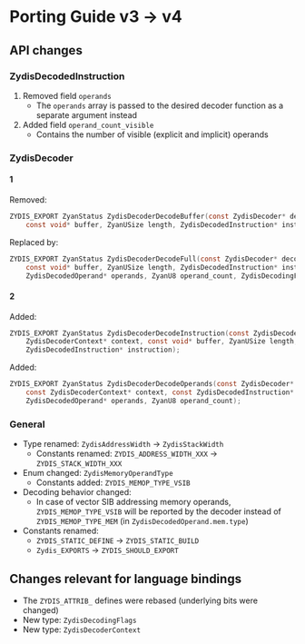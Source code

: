 # Porting Guide v3 -> v4

## API changes

### ZydisDecodedInstruction

1. Removed field `operands`
   - The `operands` array is passed to the desired decoder function as a separate argument instead
2. Added field `operand_count_visible`
   - Contains the number of visible (explicit and implicit) operands

### ZydisDecoder

#### 1

Removed:

```c
ZYDIS_EXPORT ZyanStatus ZydisDecoderDecodeBuffer(const ZydisDecoder* decoder,
    const void* buffer, ZyanUSize length, ZydisDecodedInstruction* instruction);
```

Replaced by:

```c
ZYDIS_EXPORT ZyanStatus ZydisDecoderDecodeFull(const ZydisDecoder* decoder,
    const void* buffer, ZyanUSize length, ZydisDecodedInstruction* instruction,
    ZydisDecodedOperand* operands, ZyanU8 operand_count, ZydisDecodingFlags flags);
```

#### 2

Added:

```c
ZYDIS_EXPORT ZyanStatus ZydisDecoderDecodeInstruction(const ZydisDecoder* decoder,
    ZydisDecoderContext* context, const void* buffer, ZyanUSize length,
    ZydisDecodedInstruction* instruction);
```

Added:

```c
ZYDIS_EXPORT ZyanStatus ZydisDecoderDecodeOperands(const ZydisDecoder* decoder,
    const ZydisDecoderContext* context, const ZydisDecodedInstruction* instruction,
    ZydisDecodedOperand* operands, ZyanU8 operand_count);
```

### General

- Type renamed: `ZydisAddressWidth` -> `ZydisStackWidth`
  - Constants renamed: `ZYDIS_ADDRESS_WIDTH_XXX` -> `ZYDIS_STACK_WIDTH_XXX`
- Enum changed: `ZydisMemoryOperandType`
  - Constants added: `ZYDIS_MEMOP_TYPE_VSIB`
- Decoding behavior changed:
  - In case of vector SIB addressing memory operands, `ZYDIS_MEMOP_TYPE_VSIB` will be reported by the decoder instead of `ZYDIS_MEMOP_TYPE_MEM` (in `ZydisDecodedOperand.mem.type`)
- Constants renamed:
  - `ZYDIS_STATIC_DEFINE` -> `ZYDIS_STATIC_BUILD`
  - `Zydis_EXPORTS` -> `ZYDIS_SHOULD_EXPORT`

## Changes relevant for language bindings

- The `ZYDIS_ATTRIB_` defines were rebased (underlying bits were changed)
- New type: `ZydisDecodingFlags`
- New type: `ZydisDecoderContext`
